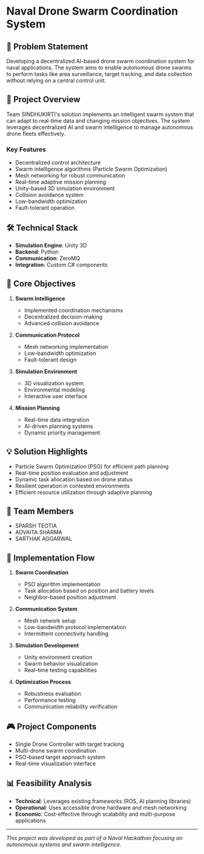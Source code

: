 # Naval Drone Swarm Coordination System

## 🎯 Problem Statement
Developing a decentralized AI-based drone swarm coordination system for naval applications. The system aims to enable autonomous drone swarms to perform tasks like area surveillance, target tracking, and data collection without relying on a central control unit.

## 🚁 Project Overview
Team SINDHUKIRTI's solution implements an intelligent swarm system that can adapt to real-time data and changing mission objectives. The system leverages decentralized AI and swarm intelligence to manage autonomous drone fleets effectively.

### Key Features
- Decentralized control architecture
- Swarm intelligence algorithms (Particle Swarm Optimization)
- Mesh networking for robust communication
- Real-time adaptive mission planning
- Unity-based 3D simulation environment
- Collision avoidance system
- Low-bandwidth optimization
- Fault-tolerant operation

## 🛠️ Technical Stack
- **Simulation Engine**: Unity 3D
- **Backend**: Python
- **Communication**: ZeroMQ
- **Integration**: Custom C# components

## 🎯 Core Objectives
1. **Swarm Intelligence**
   - Implemented coordination mechanisms
   - Decentralized decision-making
   - Advanced collision avoidance

2. **Communication Protocol**
   - Mesh networking implementation
   - Low-bandwidth optimization
   - Fault-tolerant design

3. **Simulation Environment**
   - 3D visualization system
   - Environmental modeling
   - Interactive user interface

4. **Mission Planning**
   - Real-time data integration
   - AI-driven planning systems
   - Dynamic priority management

## 💡 Solution Highlights
- Particle Swarm Optimization (PSO) for efficient path planning
- Real-time position evaluation and adjustment
- Dynamic task allocation based on drone status
- Resilient operation in contested environments
- Efficient resource utilization through adaptive planning

## 👥 Team Members
- SPARSH TEOTIA
- ADVAITA SHARMA
- SARTHAK AGGARWAL

## 🔄 Implementation Flow
1. **Swarm Coordination**
   - PSO algorithm implementation
   - Task allocation based on position and battery levels
   - Neighbor-based position adjustment

2. **Communication System**
   - Mesh network setup
   - Low-bandwidth protocol implementation
   - Intermittent connectivity handling

3. **Simulation Development**
   - Unity environment creation
   - Swarm behavior visualization
   - Real-time testing capabilities

4. **Optimization Process**
   - Robustness evaluation
   - Performance testing
   - Communication reliability verification

## 🎮 Project Components
- Single Drone Controller with target tracking
- Multi-drone swarm coordination
- PSO-based target approach system
- Real-time visualization interface

## 📊 Feasibility Analysis
- **Technical**: Leverages existing frameworks (ROS, AI planning libraries)
- **Operational**: Uses accessible drone hardware and mesh networking
- **Economic**: Cost-effective through scalability and multi-purpose applications

---

*This project was developed as part of a Naval Hackathon focusing on autonomous systems and swarm intelligence.*


